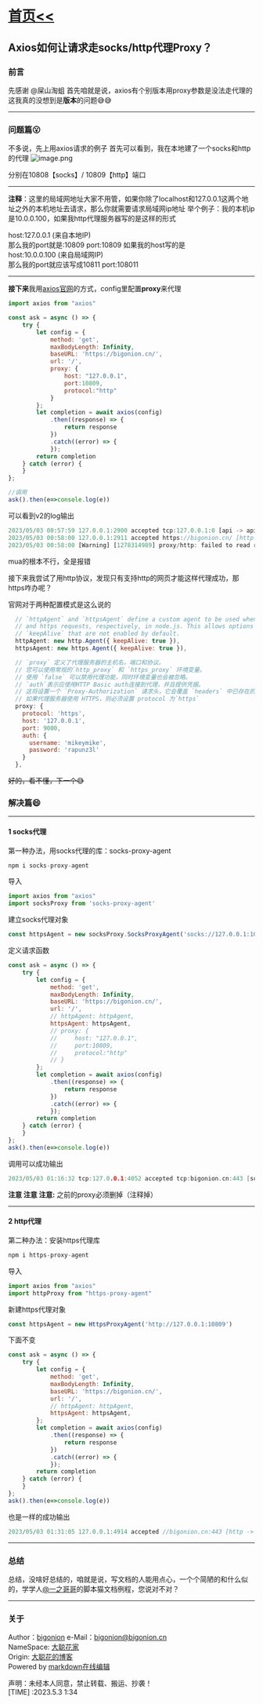 # [首页<<](../../index.html)

<meta name="viewport" content="width=device-width, initial-scale=1.0">
<meta name="keywords" content="Axios代理,axios,Proxy,socks,http,,bigonion,Markdwon,Music" />
<meta name="author" content="bigonion,bigonion@bigonion.cn">
<meta name="description"
content="Axios如何让请求走socks/http代理Proxy?Bigonion的个人主页,博客,以及一些音乐推荐和创作,有趣的Chatgpt3 OpenAI免费模型和markdown在线渲染网页">

## Axios如何让请求走socks/http代理Proxy？

### 前言

先感谢 @屎山淘蛆
首先咱就是说，axios有个别版本用proxy参数是没法走代理的这我真的没想到是**版本**的问题😅😅  


***

### 问题篇😮

不多说，先上用axios请求的例子
首先可以看到，我在本地建了一个socks和http的代理
![image.png](https://bbs.tampermonkey.net.cn/data/attachment/forum/202305/03/003400cvlgcf1jgilpli1e.png)

分别在10808【socks】/ 10809【http】端口

---

**注释**：这里的局域网地址大家不用管，如果你除了localhost和127.0.0.1这两个地址之外的本机地址去请求，那么你就需要请求局域网ip地址
举个例子：我的本机ip是10.0.0.100，如果我http代理服务器写的是这样的形式  

host:127.0.0.1      (来自本地IP)    
那么我的port就是:10809
port:10809
如果我的host写的是  
host:10.0.0.100   (来自局域网IP)    
那么我的port就应该写成10811
port:108011

---
**接下来**我用[axios官网](https://www.axios-http.cn/docs/req_config)的方式，config里配置**proxy**来代理

```js
import axios from "axios"

const ask = async () => {
    try {
        let config = {
            method: 'get',
            maxBodyLength: Infinity,
            baseURL: 'https://bigonion.cn/',
            url: '/',
            proxy: {
                host: "127.0.0.1",
                port:10809,
                protocol:"http"
            }
        };
        let completion = await axios(config)
            .then((response) => {
                return response
            })
            .catch((error) => {
            });
        return completion
    } catch (error) {
    }
};

//调用
ask().then(e=>console.log(e))
```

可以看到v2的log输出

```js
2023/05/03 00:57:59 127.0.0.1:2900 accepted tcp:127.0.0.1:0 [api -> api]
2023/05/03 00:58:00 127.0.0.1:2911 accepted https://bigonion.cn/ [http -> direct]
2023/05/03 00:58:00 [Warning] [1278314989] proxy/http: failed to read response from bigonion.cn > malformed HTTP response "\x15\x03\x03\x00\x02\x022\x15\x03\x03\x00\x02\x01\x00"
```

mua的根本不行，全是报错

接下来我尝试了用http协议，发现只有支持http的网页才能这样代理成功，那https咋办呢？

官网对于两种配置模式是这么说的

```js
  // `httpAgent` and `httpsAgent` define a custom agent to be used when performing http
  // and https requests, respectively, in node.js. This allows options to be added like
  // `keepAlive` that are not enabled by default.
  httpAgent: new http.Agent({ keepAlive: true }),
  httpsAgent: new https.Agent({ keepAlive: true }),

  // `proxy` 定义了代理服务器的主机名，端口和协议。
  // 您可以使用常规的`http_proxy` 和 `https_proxy` 环境变量。
  // 使用 `false` 可以禁用代理功能，同时环境变量也会被忽略。
  // `auth`表示应使用HTTP Basic auth连接到代理，并且提供凭据。
  // 这将设置一个 `Proxy-Authorization` 请求头，它会覆盖 `headers` 中已存在的自定义 `Proxy-Authorization` 请求头。
  // 如果代理服务器使用 HTTPS，则必须设置 protocol 为`https`
  proxy: {
    protocol: 'https',
    host: '127.0.0.1',
    port: 9000,
    auth: {
      username: 'mikeymike',
      password: 'rapunz3l'
    }
  },
```

~~好的，看不懂，下一个😅~~


### 解决篇😄

***

#### 1 socks代理

第一种办法，用socks代理的库：socks-proxy-agent

```js
npm i socks-proxy-agent
```

导入

```js
import axios from "axios"
import socksProxy from 'socks-proxy-agent'
```

建立socks代理对象

```js
const httpsAgent = new socksProxy.SocksProxyAgent('socks://127.0.0.1:10808')
```

定义请求函数

```js
const ask = async () => {
    try {
        let config = {
            method: 'get',
            maxBodyLength: Infinity,
            baseURL: 'https://bigonion.cn/',
            url: '/',
            // httpAgent: httpAgent,
            httpsAgent: httpsAgent,
            // proxy: {
            //     host: "127.0.0.1",
            //     port:10809,
            //     protocol:"http"
            // }
        };
        let completion = await axios(config)
            .then((response) => {
                return response
            })
            .catch((error) => {
            });
        return completion
    } catch (error) {
    }
};
ask().then(e=>console.log(e))
```

调用可以成功输出
```c
2023/05/03 01:16:32 tcp:127.0.0.1:4052 accepted tcp:bigonion.cn:443 [socks -> direct]
```

**注意 注意 注意:**
之前的proxy必须删掉（注释掉）

***

#### 2 http代理

第二种办法：安装https代理库

```js
npm i https-proxy-agent
```

导入

```js
import axios from "axios"
import httpProxy from "https-proxy-agent"
```

新建https代理对象

```js
const httpsAgent = new HttpsProxyAgent('http://127.0.0.1:10809')
```

下面不变

```js
const ask = async () => {
    try {
        let config = {
            method: 'get',
            maxBodyLength: Infinity,
            baseURL: 'https://bigonion.cn/',
            url: '/',
            // httpAgent: httpAgent,
            httpsAgent: httpsAgent,
        };
        let completion = await axios(config)
            .then((response) => {
                return response
            })
            .catch((error) => {
            });
        return completion
    } catch (error) {
    }
};
ask().then(e=>console.log(e))
```

也是一样的成功输出

```ts
2023/05/03 01:31:05 127.0.0.1:4914 accepted //bigonion.cn:443 [http -> direct]
```


***

### 总结

总结，没啥好总结的，咱就是说，写文档的人能用点心，一个个简陋的和什么似的，学学人[@一之哥哥](https://docs.scriptcat.org/docs/dev/api/)的脚本猫文档例程，您说对不对？

***


### 关于

Author：[bigonion](https://bbs.tampermonkey.net.cn/space-uid-76497.html)
e-Mail：bigonion@bigonion.cn  
NameSpace: [大聪花家](https://bigonion.cn)   
Origin: [大聪花的博客](https://bigonion.cn/blog)    
Powered by [markdown在线编辑](https://md.bigonion.cn/)   

声明：未经本人同意，禁止转载、搬运、抄袭！  
[TIME] :2023.5.3 1:34



